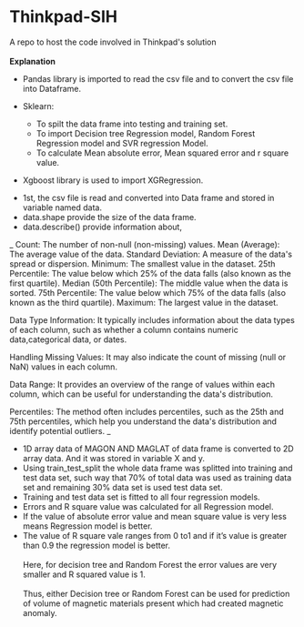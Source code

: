 # Thinkpad-SIH
A repo to host the code involved in Thinkpad's solution<br><br>**Explanation**

* Pandas library is imported to read the csv file and to convert the csv file into Dataframe.
*	Sklearn:
     -	To spilt the data frame into testing and training set.
     -	To import Decision tree Regression model, Random Forest Regression     model and SVR regression Model.
     -	To calculate Mean absolute error, Mean squared error and r square value.

*	Xgboost library is used to import XGRegression.

- 1st, the csv file is read and converted into Data frame and stored in variable named data.
- data.shape provide the size of the data frame.
- data.describe() provide information about,

 _ Count: The number of non-null (non-missing) values.
  Mean (Average): The average value of the data.
  Standard Deviation: A measure of the data's spread or dispersion.
  Minimum: The smallest value in the dataset.
  25th Percentile: The value below which 25% of the data falls (also known as the first quartile).
  Median (50th Percentile): The middle value when the data is sorted.
  75th Percentile: The value below which 75% of the data falls (also known as the third quartile).
  Maximum: The largest value in the dataset.
  
  Data Type Information: It typically includes information about the data types of each column, such as whether a column contains numeric data,categorical data, or dates.
   
  Handling Missing Values: It may also indicate the count of missing (null or NaN) values in each column.
   
  Data Range: It provides an overview of the range of values within each column, which can be useful for understanding the data's distribution.
   
  Percentiles: The method often includes percentiles, such as the 25th and 75th percentiles, which help you understand the data's distribution and identify potential outliers.
_
*	1D array data of MAGON AND MAGLAT of data frame is converted to 2D array data. And it was stored in variable X and y.
*	Using train_test_split the whole data frame was splitted into training and test data set, such way that 70% of total data was used as training data set and remaining 30% data set is used test data set.
*	Training and test data set is fitted to all four regression models.
*	Errors and R square value was calculated for all Regression model.
*	If the value of absolute error value and mean square value is very less means Regression model is better.
*	The value of R square vale ranges from 0 to1 and if it’s value is greater than 0.9 the regression model is better.<br><br>
Here, for decision tree and Random Forest the error values are very smaller and R squared value is 1.
<br><br>Thus, either Decision tree or Random Forest can be used for prediction of volume of magnetic materials present which had created magnetic anomaly.



 



